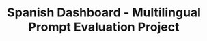 ---
title: Spanish Dashboard - Multilingual Prompt Evaluation Project
emoji: 📊
colorFrom: indigo
colorTo: indigo
sdk: gradio
sdk_version: 4.21.0
app_file: app.py
pinned: false
license: apache-2.0
---